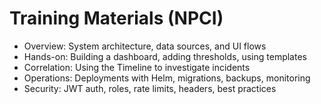 # Training Materials (NPCI)

- Overview: System architecture, data sources, and UI flows
- Hands-on: Building a dashboard, adding thresholds, using templates
- Correlation: Using the Timeline to investigate incidents
- Operations: Deployments with Helm, migrations, backups, monitoring
- Security: JWT auth, roles, rate limits, headers, best practices
